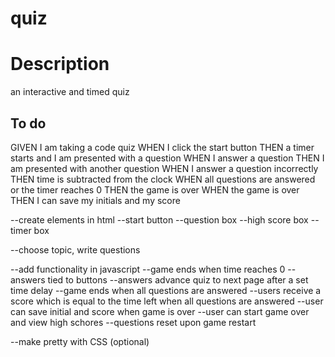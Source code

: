 # quiz


# Description

an interactive and timed quiz

## To do

GIVEN I am taking a code quiz
WHEN I click the start button
THEN a timer starts and I am presented with a question
WHEN I answer a question
THEN I am presented with another question
WHEN I answer a question incorrectly
THEN time is subtracted from the clock
WHEN all questions are answered or the timer reaches 0
THEN the game is over
WHEN the game is over
THEN I can save my initials and my score

 --create elements in html
    --start button
    --question box
    --high score box
    --timer box


 --choose topic, write questions

 --add functionality in javascript
    --game ends when time reaches 0
 --answers tied to buttons
    --answers advance quiz to next page after a set time delay
 --game ends when all questions are answered
    --users receive a score which is equal to the time left when all questions are answered
 --user can save initial and score when game is over
 --user can start game over and view high schores
    --questions reset upon game restart

 --make pretty with CSS (optional)
